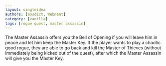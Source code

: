 ```yaml
---
layout: singleidea
authors: [aosdict, Webmant]
category: [vanilla]
tags: [rogue quest, master assassin]
---
```

The Master Assassin offers you the Bell of Opening if you will leave him in peace and let him keep the Master Key. If the player wants to play a chaotic good rogue, they are able to go back and kill the Master of Thieves (without immediately being kicked out of the quest), after which the Master Assassin will give you the Master Key.
